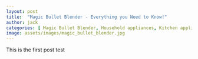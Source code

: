 ```yaml
---
layout: post
title:  "Magic Bullet Blender - Everything you Need to Know!"
author: jack
categories: [ Magic Bullet Blender, Household appliances, Kitchen appliances, Blenders, Food processors, Small kitchen appliances ]
image: assets/images/magic_bullet_blender.jpg
---
```

This is the first post test
